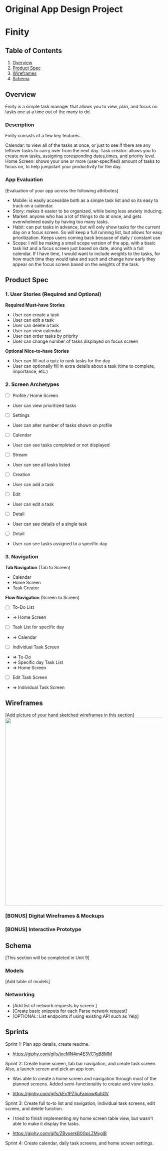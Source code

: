 Original App Design Project
===

# Finity

## Table of Contents

1. [Overview](#Overview)
2. [Product Spec](#Product-Spec)
3. [Wireframes](#Wireframes)
4. [Schema](#Schema)

## Overview

Finity is a simple task manager that allows you to view, plan, and focus on tasks one at a time out of the many to do. 

### Description

Finity consists of a few key features.

Calendar: to view all of the tasks at once, or just to see if there are any leftover tasks to carry over from the next day.
Task creator: allows you to create new tasks, assigning coresponding dates,times, and priority level.
Home Screen: shows your one or more (user-specified) amount of tasks to focus on, to help jumpstart your productivity for the day.

### App Evaluation

[Evaluation of your app across the following attributes]
 - Mobile: is easily accessible both as a simple task list and so its easy to track on a calendar.
 - Story: makes it easier to be organized, while being less anxiety inducing.
 - Market: anyone who has a lot of things to do at once, and gets overwhelmed easily by having too many tasks.
 - Habit: can put tasks in advance, but will only show tasks for the current day on a focus screen. So will keep a full running list, but allows for easy prioritization. Keeps users coming back because of daily / constant use
 - Scope: I will be making a small scope version of the app, with a basic task list and a focus screen just based on date, along with a full calendar. If I have time, I would want to include weights to the tasks, for how much time they would take and such and change how early they appear on the focus screen based on the weights of the task.

## Product Spec

### 1. User Stories (Required and Optional)

**Required Must-have Stories**

* User can create a task
* User can edit a task
* User can delete a task
* User can view calendar
* User can order tasks by priority
* User can change number of tasks displayed on focus screen

**Optional Nice-to-have Stories**

* User can fill out a quiz to rank tasks for the day
* User can optionally fill in extra details about a task (time to complete, importance, etc.)

### 2. Screen Archetypes

- [ ] Profile / Home Screen
* User can view prioritized tasks
- [ ] Settings
* User can alter number of tasks shown on profile
- [ ] Calendar
* User can see tasks completed or not displayed
- [ ] Stream
* User can see all tasks listed
- [ ] Creation
* User can add a task
- [ ] Edit
* User can edit a task
- [ ] Detail
* User can see details of a single task
- [ ] Detail
* User can see tasks assigned to a specific day

### 3. Navigation

**Tab Navigation** (Tab to Screen)

* Calendar
* Home Screen
* Task Creator

**Flow Navigation** (Screen to Screen)

- [ ] To-Do List
* => Home Screen
- [ ] Task List for specific day
* => Calendar
- [ ] Individual Task Screen
* => To-Do
* => Specific day Task List
* => Home Screen
- [ ] Edit Task Screen
* => Individual Task Screen

## Wireframes

[Add picture of your hand sketched wireframes in this section]
<img src="https://imgur.com/a/MHh8wR9" width=600>

### [BONUS] Digital Wireframes & Mockups

### [BONUS] Interactive Prototype

## Schema 

[This section will be completed in Unit 9]

### Models

[Add table of models]

### Networking

- [Add list of network requests by screen ]
- [Create basic snippets for each Parse network request]
- [OPTIONAL: List endpoints if using existing API such as Yelp]

## Sprints

Sprint 1: Plan app details, create readme.
 - https://giphy.com/gifs/jocMN4m4E3VC1gB8MM

Sprint 2: Create home screen, tab bar navigation, and create task screen. Also, a launch screen and pick an app icon.

 - Was able to create a home screen and navigation through most of the planned screens. Added semi-functionaltiy to create and
   view tasks.

 - https://giphy.com/gifs/kEv1PZ5uFamnwKuhGV

Sprint 3: Create full to-to list and navigation, individual task screens, edit screen, and delete function.

 - I tried to finish implementing my home screen table view, but wasn't able to make it display the tasks.

 - https://giphy.com/gifs/ZBvoerkB0GpLZMyglB

Sprint 4: Create calendar, daily task screens, and home screen settings.
